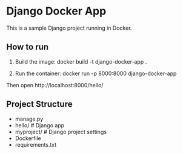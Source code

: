 # Django Docker App

This is a sample Django project running in Docker.

## How to run

1. Build the image:
   docker build -t django-docker-app .

2. Run the container:
   docker run -p 8000:8000 django-docker-app

Then open http://localhost:8000/hello/

## Project Structure

- manage.py
- hello/        # Django app
- myproject/    # Django project settings
- Dockerfile
- requirements.txt

